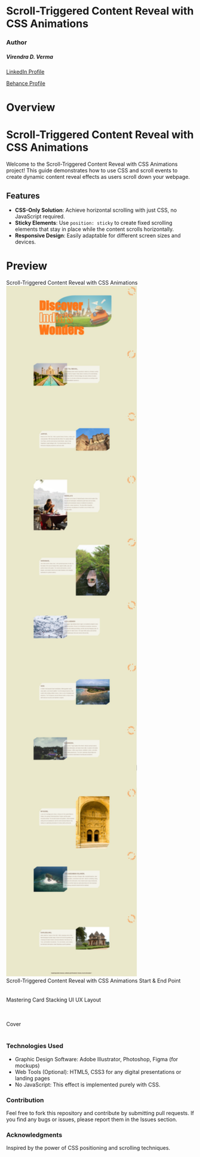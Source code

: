 # Scroll-Triggered Content Reveal with CSS Animations

### Author
##### Virendra D. Verma

<a href="https://www.linkedin.com/in/dharmendraverma95/" target="_blank">LinkedIn Profile </a>

<a href="https://www.behance.net/dhirukumar" target="_blank">Behance Profile </a>


# Overview

# Scroll-Triggered Content Reveal with CSS Animations

Welcome to the Scroll-Triggered Content Reveal with CSS Animations project! This guide demonstrates how to use CSS and scroll events to create dynamic content reveal effects as users scroll down your webpage.



## Features
- **CSS-Only Solution**: Achieve horizontal scrolling with just CSS, no JavaScript required.
- **Sticky Elements**: Use `position: sticky` to create fixed scrolling elements that stay in place while the content scrolls horizontally.
- **Responsive Design**: Easily adaptable for different screen sizes and devices.



# Preview
<span>Scroll-Triggered Content Reveal with CSS Animations</span>
<br />
<a href="#" target="_blank">
<img style="width:350px;" src="./img/landingPage.png" alt="" /></a>
<br/>
<span>Scroll-Triggered Content Reveal with CSS Animations Start & End Point </span>
<br/>
<a href="#" target="_blank">
<img style="width:350px;" src="./img" alt="" />
<br />
<img style="width:350px;" src="./img" alt="" />
</a>
<br/>
<span>Mastering Card Stacking UI UX Layout</span>
<br/>
<a href="#" target="_blank">
<img style="width:350px;" src="./img" alt="" />
</a>

<br/>
<span>Cover</span>
<br/>
<a href="#" target="_blank">
<img style="width:350px;" src="./img" alt="" />
</a>
<br />

### Technologies Used
<ul>
  <li>Graphic Design Software: Adobe Illustrator, Photoshop, Figma (for mockups)</li>
  <li>Web Tools (Optional): HTML5, CSS3 for any digital presentations or landing pages</li>
  <li>No JavaScript: This effect is implemented purely with CSS.</li>
</ul>

### Contribution
Feel free to fork this repository and contribute by submitting pull requests. If you find any bugs or issues, please report them in the Issues section.


###  Acknowledgments
Inspired by the power of CSS positioning and scrolling techniques.





